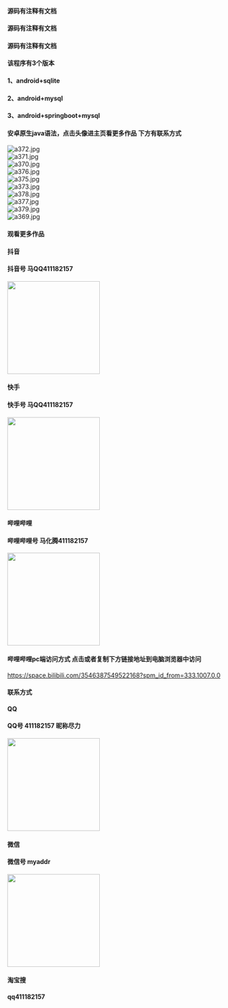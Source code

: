 #### 源码有注释有文档
#### 源码有注释有文档
#### 源码有注释有文档
#### 该程序有3个版本
#### 1、android+sqlite
#### 2、android+mysql
#### 3、android+springboot+mysql
#### 安卓原生java语法，点击头像进主页看更多作品 下方有联系方式
 <img src='https://img.alicdn.com/imgextra/i1/1658540494/O1CN01oT7QOG1FWIaQkLITD_!!1658540494.jpg' alt='a372.jpg' /></br> 
 <img src='https://img.alicdn.com/imgextra/i3/1658540494/O1CN01leHuSO1FWIaSdirpC_!!1658540494.jpg' alt='a371.jpg' /></br> 
 <img src='https://img.alicdn.com/imgextra/i4/1658540494/O1CN01gL3taO1FWIaUyZWeA_!!1658540494.jpg' alt='a370.jpg' /></br> 
 <img src='https://img.alicdn.com/imgextra/i1/1658540494/O1CN01v3mDL71FWIaWFoMch_!!1658540494.jpg' alt='a376.jpg' /></br> 
 <img src='https://img.alicdn.com/imgextra/i1/1658540494/O1CN01W4BUyb1FWIaWFphkI_!!1658540494.jpg' alt='a375.jpg' /></br> 
 <img src='https://img.alicdn.com/imgextra/i1/1658540494/O1CN01W0uv5r1FWIaSdirpN_!!1658540494.jpg' alt='a373.jpg' /></br> 
 <img src='https://img.alicdn.com/imgextra/i1/1658540494/O1CN01CMSBoY1FWIaUm9pVS_!!1658540494.jpg' alt='a378.jpg' /></br> 
 <img src='https://img.alicdn.com/imgextra/i1/1658540494/O1CN01RrbSSz1FWIaUmBEnP_!!1658540494.jpg' alt='a377.jpg' /></br> 
 <img src='https://img.alicdn.com/imgextra/i1/1658540494/O1CN01XtV6W81FWIaQkORuM_!!1658540494.jpg' alt='a379.jpg' /></br> 
 <img src='https://img.alicdn.com/imgextra/i4/1658540494/O1CN01IZdRSX1FWIaUyXNbg_!!1658540494.jpg' alt='a369.jpg' /></br>
#### 观看更多作品

#### 抖音
#### 抖音号  马QQ411182157
<img src="https://gitee.com/QQ411182157/mingpian/raw/master/douyin.png" width="210px">

#### 快手
#### 快手号  马QQ411182157

<img src="https://gitee.com/QQ411182157/mingpian/raw/master/kuaishou.jpg" width="210px">

#### 哔哩哔哩
#### 哔哩哔哩号  马化腾411182157

<img src="https://gitee.com/QQ411182157/mingpian/raw/master/bili.png" width="210px">

#### 哔哩哔哩pc端访问方式 点击或者复制下方链接地址到电脑浏览器中访问

https://space.bilibili.com/3546387549522168?spm_id_from=333.1007.0.0


#### 联系方式
#### QQ
#### QQ号 411182157 昵称尽力

<img src="https://gitee.com/QQ411182157/mingpian/raw/master/qq.jpg" width="210px">

#### 微信
#### 微信号 myaddr

<img src="https://gitee.com/QQ411182157/mingpian/raw/master/weixin.png" width="210px">

#### 淘宝搜
#### qq411182157
